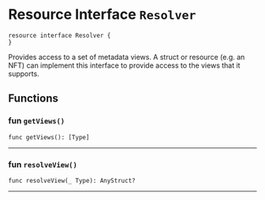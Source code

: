 # Resource Interface `Resolver`

```cadence
resource interface Resolver {
}
```

Provides access to a set of metadata views. A struct or
resource (e.g. an NFT) can implement this interface to provide access to
the views that it supports.
## Functions

### fun `getViews()`

```cadence
func getViews(): [Type]
```

---

### fun `resolveView()`

```cadence
func resolveView(_ Type): AnyStruct?
```

---
